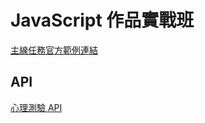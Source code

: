 # JavaScript 作品實戰班

[主線任務官方範例連結](https://hexschool.github.io/js-training-task/)

## API

[心理測驗 API](https://raw.githubusercontent.com/hexschool/js-training-task/master/api/BigFive.json)
